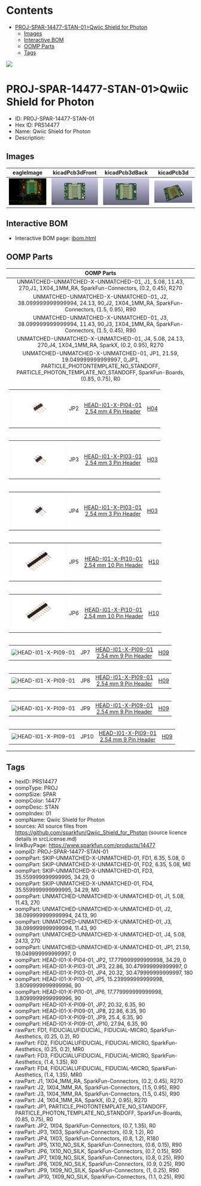 



Contents
========

* [PROJ-SPAR-14477-STAN-01>Qwiic Shield for Photon](#proj-spar-14477-stan-01qwiic-shield-for-photon)
	* [Images](#images)
	* [Interactive BOM](#interactive-bom)
	* [OOMP Parts](#oomp-parts)
	* [Tags](#tags)
  
![][im]
# PROJ-SPAR-14477-STAN-01>Qwiic Shield for Photon

- ID: PROJ-SPAR-14477-STAN-01
- Hex ID: PRS14477
- Name: Qwiic Shield for Photon
- Description: 

## Images
  
  

|eagleImage|kicadPcb3dFront|kicadPcb3dBack|kicadPcb3d|
| :---: | :---: | :---: | :---: |
|[![eagleImage](eagleImage_140.png)](eagleImage_600.png)|[![kicadPcb3dFront](kicadPcb3dFront_140.png)](kicadPcb3dFront_600.png)|[![kicadPcb3dBack](kicadPcb3dBack_140.png)](kicadPcb3dBack_600.png)|[![kicadPcb3d](kicadPcb3d_140.png)](kicadPcb3d_600.png)|

## Interactive BOM

- Interactive BOM page: [ibom.html](kicad/bom/ibom.html)

## OOMP Parts
  

|OOMP Parts|
| :---: |
|UNMATCHED-UNMATCHED-X-UNMATCHED-01, J1, 5.08, 11.43, 270,J1, 1X04_1MM_RA, SparkFun-Connectors, (0.2, 0.45), R270|
|UNMATCHED-UNMATCHED-X-UNMATCHED-01, J2, 38.099999999999994, 24.13, 90,J2, 1X04_1MM_RA, SparkFun-Connectors, (1.5, 0.95), R90|
|UNMATCHED-UNMATCHED-X-UNMATCHED-01, J3, 38.099999999999994, 11.43, 90,J3, 1X04_1MM_RA, SparkFun-Connectors, (1.5, 0.45), R90|
|UNMATCHED-UNMATCHED-X-UNMATCHED-01, J4, 5.08, 24.13, 270,J4, 1X04_1MM_RA, SparkX, (0.2, 0.95), R270|
|UNMATCHED-UNMATCHED-X-UNMATCHED-01, JP1, 21.59, 19.049999999999997, 0,JP1, PARTICLE_PHOTONTEMPLATE_NO_STANDOFF, PARTICLE_PHOTON_TEMPLATE_NO_STANDOFF, SparkFun-Boards, (0.85, 0.75), R0|
|<table><tr><td>![HEAD-I01-X-PI04-01](https://raw.githubusercontent.com/oomlout/oomlout_OOMP_parts/main/HEAD-I01-X-PI04-01/image_140.jpg)</td><td> JP2</td><td>[HEAD-I01-X-PI04-01<br>2.54 mm 4 Pin Header](https://github.com/oomlout/oomlout_OOMP_parts/tree/main/HEAD-I01-X-PI04-01/)</td><td>[H04](https://github.com/oomlout/oomlout_OOMP_parts/tree/main/HEAD-I01-X-PI04-01/)</td></tr></table>|
|<table><tr><td>![HEAD-I01-X-PI03-01](https://raw.githubusercontent.com/oomlout/oomlout_OOMP_parts/main/HEAD-I01-X-PI03-01/image_140.jpg)</td><td> JP3</td><td>[HEAD-I01-X-PI03-01<br>2.54 mm 3 Pin Header](https://github.com/oomlout/oomlout_OOMP_parts/tree/main/HEAD-I01-X-PI03-01/)</td><td>[H03](https://github.com/oomlout/oomlout_OOMP_parts/tree/main/HEAD-I01-X-PI03-01/)</td></tr></table>|
|<table><tr><td>![HEAD-I01-X-PI03-01](https://raw.githubusercontent.com/oomlout/oomlout_OOMP_parts/main/HEAD-I01-X-PI03-01/image_140.jpg)</td><td> JP4</td><td>[HEAD-I01-X-PI03-01<br>2.54 mm 3 Pin Header](https://github.com/oomlout/oomlout_OOMP_parts/tree/main/HEAD-I01-X-PI03-01/)</td><td>[H03](https://github.com/oomlout/oomlout_OOMP_parts/tree/main/HEAD-I01-X-PI03-01/)</td></tr></table>|
|<table><tr><td>![HEAD-I01-X-PI10-01](https://raw.githubusercontent.com/oomlout/oomlout_OOMP_parts/main/HEAD-I01-X-PI10-01/image_140.jpg)</td><td> JP5</td><td>[HEAD-I01-X-PI10-01<br>2.54 mm 10 Pin Header](https://github.com/oomlout/oomlout_OOMP_parts/tree/main/HEAD-I01-X-PI10-01/)</td><td>[H10](https://github.com/oomlout/oomlout_OOMP_parts/tree/main/HEAD-I01-X-PI10-01/)</td></tr></table>|
|<table><tr><td>![HEAD-I01-X-PI10-01](https://raw.githubusercontent.com/oomlout/oomlout_OOMP_parts/main/HEAD-I01-X-PI10-01/image_140.jpg)</td><td> JP6</td><td>[HEAD-I01-X-PI10-01<br>2.54 mm 10 Pin Header](https://github.com/oomlout/oomlout_OOMP_parts/tree/main/HEAD-I01-X-PI10-01/)</td><td>[H10](https://github.com/oomlout/oomlout_OOMP_parts/tree/main/HEAD-I01-X-PI10-01/)</td></tr></table>|
|<table><tr><td>![HEAD-I01-X-PI09-01](https://raw.githubusercontent.com/oomlout/oomlout_OOMP_parts/main/HEAD-I01-X-PI09-01/image_140.jpg)</td><td> JP7</td><td>[HEAD-I01-X-PI09-01<br>2.54 mm 9 Pin Header](https://github.com/oomlout/oomlout_OOMP_parts/tree/main/HEAD-I01-X-PI09-01/)</td><td>[H09](https://github.com/oomlout/oomlout_OOMP_parts/tree/main/HEAD-I01-X-PI09-01/)</td></tr></table>|
|<table><tr><td>![HEAD-I01-X-PI09-01](https://raw.githubusercontent.com/oomlout/oomlout_OOMP_parts/main/HEAD-I01-X-PI09-01/image_140.jpg)</td><td> JP8</td><td>[HEAD-I01-X-PI09-01<br>2.54 mm 9 Pin Header](https://github.com/oomlout/oomlout_OOMP_parts/tree/main/HEAD-I01-X-PI09-01/)</td><td>[H09](https://github.com/oomlout/oomlout_OOMP_parts/tree/main/HEAD-I01-X-PI09-01/)</td></tr></table>|
|<table><tr><td>![HEAD-I01-X-PI09-01](https://raw.githubusercontent.com/oomlout/oomlout_OOMP_parts/main/HEAD-I01-X-PI09-01/image_140.jpg)</td><td> JP9</td><td>[HEAD-I01-X-PI09-01<br>2.54 mm 9 Pin Header](https://github.com/oomlout/oomlout_OOMP_parts/tree/main/HEAD-I01-X-PI09-01/)</td><td>[H09](https://github.com/oomlout/oomlout_OOMP_parts/tree/main/HEAD-I01-X-PI09-01/)</td></tr></table>|
|<table><tr><td>![HEAD-I01-X-PI09-01](https://raw.githubusercontent.com/oomlout/oomlout_OOMP_parts/main/HEAD-I01-X-PI09-01/image_140.jpg)</td><td> JP10</td><td>[HEAD-I01-X-PI09-01<br>2.54 mm 9 Pin Header](https://github.com/oomlout/oomlout_OOMP_parts/tree/main/HEAD-I01-X-PI09-01/)</td><td>[H09](https://github.com/oomlout/oomlout_OOMP_parts/tree/main/HEAD-I01-X-PI09-01/)</td></tr></table>|

## Tags

- hexID: PRS14477
- oompType: PROJ
- oompSize: SPAR
- oompColor: 14477
- oompDesc: STAN
- oompIndex: 01
- oompName: Qwiic Shield for Photon
- sources: All source files from https://github.com/sparkfun/Qwiic_Shield_for_Photon (source licence details in srcLicense.md)
- linkBuyPage: https://www.sparkfun.com/products/14477
- oompID: PROJ-SPAR-14477-STAN-01
- oompPart: SKIP-UNMATCHED-X-UNMATCHED-01, FD1, 6.35, 5.08, 0
- oompPart: SKIP-UNMATCHED-X-UNMATCHED-01, FD2, 6.35, 5.08, M0
- oompPart: SKIP-UNMATCHED-X-UNMATCHED-01, FD3, 35.559999999999995, 34.29, 0
- oompPart: SKIP-UNMATCHED-X-UNMATCHED-01, FD4, 35.559999999999995, 34.29, M0
- oompPart: UNMATCHED-UNMATCHED-X-UNMATCHED-01, J1, 5.08, 11.43, 270
- oompPart: UNMATCHED-UNMATCHED-X-UNMATCHED-01, J2, 38.099999999999994, 24.13, 90
- oompPart: UNMATCHED-UNMATCHED-X-UNMATCHED-01, J3, 38.099999999999994, 11.43, 90
- oompPart: UNMATCHED-UNMATCHED-X-UNMATCHED-01, J4, 5.08, 24.13, 270
- oompPart: UNMATCHED-UNMATCHED-X-UNMATCHED-01, JP1, 21.59, 19.049999999999997, 0
- oompPart: HEAD-I01-X-PI04-01, JP2, 17.779999999999998, 34.29, 0
- oompPart: HEAD-I01-X-PI03-01, JP3, 22.86, 30.479999999999997, 0
- oompPart: HEAD-I01-X-PI03-01, JP4, 20.32, 30.479999999999997, 180
- oompPart: HEAD-I01-X-PI10-01, JP5, 15.239999999999998, 3.8099999999999996, 90
- oompPart: HEAD-I01-X-PI10-01, JP6, 17.779999999999998, 3.8099999999999996, 90
- oompPart: HEAD-I01-X-PI09-01, JP7, 20.32, 6.35, 90
- oompPart: HEAD-I01-X-PI09-01, JP8, 22.86, 6.35, 90
- oompPart: HEAD-I01-X-PI09-01, JP9, 25.4, 6.35, 90
- oompPart: HEAD-I01-X-PI09-01, JP10, 27.94, 6.35, 90
- rawPart: FD1, FIDUCIALUFIDUCIAL, FIDUCIAL-MICRO, SparkFun-Aesthetics, (0.25, 0.2), R0
- rawPart: FD2, FIDUCIALUFIDUCIAL, FIDUCIAL-MICRO, SparkFun-Aesthetics, (0.25, 0.2), MR0
- rawPart: FD3, FIDUCIALUFIDUCIAL, FIDUCIAL-MICRO, SparkFun-Aesthetics, (1.4, 1.35), R0
- rawPart: FD4, FIDUCIALUFIDUCIAL, FIDUCIAL-MICRO, SparkFun-Aesthetics, (1.4, 1.35), MR0
- rawPart: J1, 1X04_1MM_RA, SparkFun-Connectors, (0.2, 0.45), R270
- rawPart: J2, 1X04_1MM_RA, SparkFun-Connectors, (1.5, 0.95), R90
- rawPart: J3, 1X04_1MM_RA, SparkFun-Connectors, (1.5, 0.45), R90
- rawPart: J4, 1X04_1MM_RA, SparkX, (0.2, 0.95), R270
- rawPart: JP1, PARTICLE_PHOTONTEMPLATE_NO_STANDOFF, PARTICLE_PHOTON_TEMPLATE_NO_STANDOFF, SparkFun-Boards, (0.85, 0.75), R0
- rawPart: JP2, 1X04, SparkFun-Connectors, (0.7, 1.35), R0
- rawPart: JP3, 1X03, SparkFun-Connectors, (0.9, 1.2), R0
- rawPart: JP4, 1X03, SparkFun-Connectors, (0.8, 1.2), R180
- rawPart: JP5, 1X10_NO_SILK, SparkFun-Connectors, (0.6, 0.15), R90
- rawPart: JP6, 1X10_NO_SILK, SparkFun-Connectors, (0.7, 0.15), R90
- rawPart: JP7, 1X09_NO_SILK, SparkFun-Connectors, (0.8, 0.25), R90
- rawPart: JP8, 1X09_NO_SILK, SparkFun-Connectors, (0.9, 0.25), R90
- rawPart: JP9, 1X09_NO_SILK, SparkFun-Connectors, (1, 0.25), R90
- rawPart: JP10, 1X09_NO_SILK, SparkFun-Connectors, (1.1, 0.25), R90



[im]: kicadPcb3d_450.png
